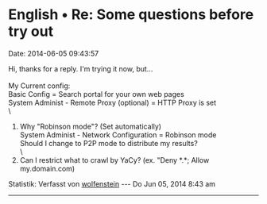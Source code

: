 English • Re: Some questions before try out
===========================================

Date: 2014-06-05 09:43:57

Hi, thanks for a reply. I\'m trying it now, but\...\
\
My Current config:\
Basic Config = Search portal for your own web pages\
System Administ - Remote Proxy (optional) = HTTP Proxy is set\
\
1. Why \"Robinson mode\"? (Set automatically)\
System Administ - Network Configuration = Robinson mode\
Should I change to P2P mode to distribute my results?\
\
2. Can I restrict what to crawl by YaCy? (ex. \"Deny \*.\*; Allow
my.domain.com)

Statistik: Verfasst von
[wolfenstein](http://forum.yacy-websuche.de/memberlist.php?mode=viewprofile&u=9424)
--- Do Jun 05, 2014 8:43 am

------------------------------------------------------------------------
